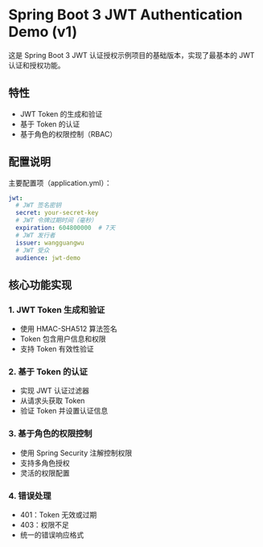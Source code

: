 # Spring Boot 3 JWT Authentication Demo (v1)

这是 Spring Boot 3 JWT 认证授权示例项目的基础版本，实现了最基本的 JWT 认证和授权功能。

## 特性

- JWT Token 的生成和验证
- 基于 Token 的认证
- 基于角色的权限控制（RBAC）

## 配置说明

主要配置项（application.yml）：

```yaml
jwt:
  # JWT 签名密钥
  secret: your-secret-key
  # JWT 令牌过期时间（毫秒）
  expiration: 604800000  # 7天
  # JWT 发行者
  issuer: wangguangwu
  # JWT 受众
  audience: jwt-demo
```

## 核心功能实现

### 1. JWT Token 生成和验证

- 使用 HMAC-SHA512 算法签名
- Token 包含用户信息和权限
- 支持 Token 有效性验证

### 2. 基于 Token 的认证

- 实现 JWT 认证过滤器
- 从请求头获取 Token
- 验证 Token 并设置认证信息

### 3. 基于角色的权限控制

- 使用 Spring Security 注解控制权限
- 支持多角色授权
- 灵活的权限配置

### 4. 错误处理

- 401：Token 无效或过期
- 403：权限不足
- 统一的错误响应格式
